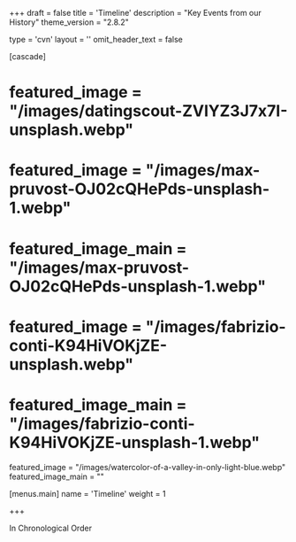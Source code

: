 +++
draft = false
title = 'Timeline'
description = "Key Events from our History"
theme_version = "2.8.2"

type = 'cvn'
layout = ''
omit_header_text = false

[cascade]
# featured_image = "/images/datingscout-ZVIYZ3J7x7I-unsplash.webp"
# featured_image = "/images/max-pruvost-OJ02cQHePds-unsplash-1.webp"
# featured_image_main = "/images/max-pruvost-OJ02cQHePds-unsplash-1.webp"
# featured_image = "/images/fabrizio-conti-K94HiVOKjZE-unsplash.webp"
# featured_image_main = "/images/fabrizio-conti-K94HiVOKjZE-unsplash-1.webp"
featured_image = "/images/watercolor-of-a-valley-in-only-light-blue.webp"
featured_image_main = ""

[menus.main]
  name = 'Timeline'
  weight = 1

+++

In Chronological Order


